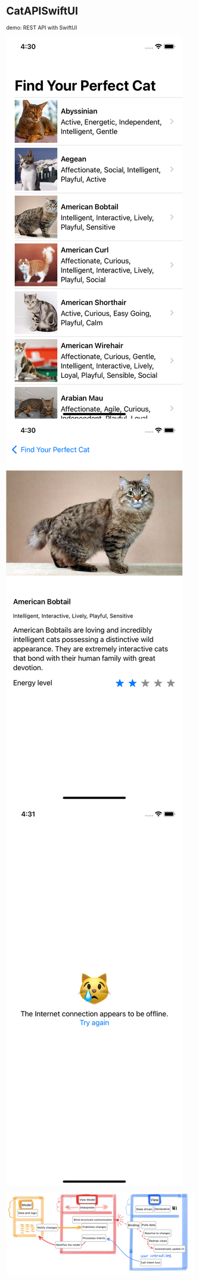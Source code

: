 # CatAPISwiftUI
demo: REST API with SwiftUI

 ![](CatAPIProject/images/home.png)
  ![](CatAPIProject/images/detail.png)
   ![](CatAPIProject/images/error.png)
   
  ![](CatAPIProject/images/mvvm.png)
